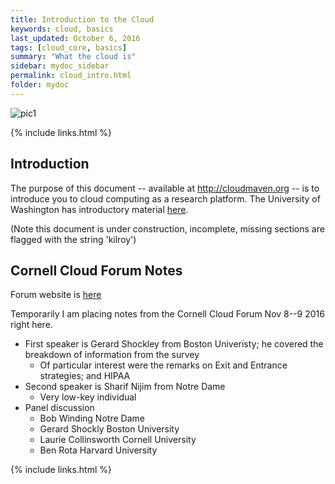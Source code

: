 ```yaml
---
title: Introduction to the Cloud
keywords: cloud, basics
last_updated: October 6, 2016
tags: [cloud_core, basics]
summary: "What the cloud is"
sidebar: mydoc_sidebar
permalink: cloud_intro.html
folder: mydoc
---
```


![pic1](/documentation/images/Alice_hallway.png)

{% include links.html %}

## Introduction
The purpose of this document -- available at http://cloudmaven.org -- is to introduce you to cloud computing as
a research platform. The University of Washington has introductory material [here](https://itconnect.uw.edu/research/cloud-computing-for-research/ "Intro to cloud computing for research").

(Note this document is under construction, incomplete, missing sections are flagged with the string 'kilroy')

## Cornell Cloud Forum Notes

Forum website is [here](http://cio.cornell.edu/community/itcornell-community-conferences/cloud-forum-2016 "Cornell Cloud Forum 2016")

Temporarily I am placing notes from the Cornell Cloud Forum Nov 8--9 2016 right here.

* First speaker is Gerard Shockley from Boston Univeristy; he covered the breakdown of information from the survey
	* Of particular interest were the remarks on Exit and Entrance strategies; and HIPAA
* Second speaker is Sharif Nijim from Notre Dame
	* Very low-key individual
* Panel discussion
	* Bob Winding Notre Dame
	* Gerard Shockly Boston University
	* Laurie Collinsworth Cornell University
	* Ben Rota Harvard University



{% include links.html %}
